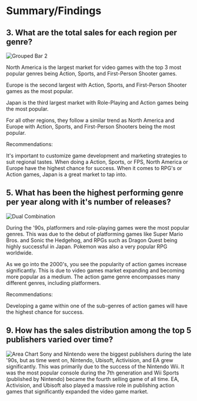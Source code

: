 # Summary/Findings
## 3. What are the total sales for each region per genre?
![Grouped Bar 2](https://github.com/rml-lee/MYSQL-Tableau-Video-Games-Project/assets/160198611/f2b0df7d-af2f-469b-b324-eeae39d21dcb)


North America is the largest market for video games with the top 3 most popular genres being Action, Sports, and First-Person Shooter games.

Europe is the second largest with Action, Sports, and First-Person Shooter games as the most popular.

Japan is the third largest market with Role-Playing and Action games being the most popular.

For all other regions, they follow a similar trend as North America and Europe with Action, Sports, and First-Person Shooters being the most popular.

Recommendations:

It's important to customize game development and marketing strategies to suit regional tastes. When doing a Action, Sports, or FPS, North America or Europe have the highest chance for success. When it comes to RPG's or Action games, Japan is a great market to tap into.

## 5. What has been the highest performing genre per year along with it's number of releases?
![Dual Combination](https://github.com/rml-lee/MYSQL-Tableau-Video-Games-Project/assets/160198611/4dd97733-6669-4ce7-a187-270b7c9fd4ba)

During the '90s, platformers and role-playing games were the most popular genres. This was due to the debut of platforming games like Super Mario Bros. and Sonic the Hedgehog, and RPGs such as Dragon Quest being highly successful in Japan. Pokemon was also a very popular RPG worldwide.

As we go into the 2000's, you see the popularity of action games increase significantly. This is due to video games market expanding and becoming more popular as a medium. The action game genre encompasses many different genres, including platformers.

Recommendations: 

Developing a game within one of the sub-genres of action games will have the highest chance for success.




## 9. How has the sales distribution among the top 5 publishers varied over time?
![Area Chart](https://github.com/rml-lee/MYSQL-Tableau-Video-Games-Project/assets/160198611/e7ab02a8-01b2-4d1c-89f7-1b43f1cc96bc)
    Sony and Nintendo were the biggest publishers during the late '90s, but as time went on, Nintendo, Ubisoft, Activision, and EA grew significantly. This was primarily due to the success of the Nintendo Wii. It was the most popular console during the 7th generation and Wii Sports (published by Nintendo) became the fourth selling game of all time. EA, Activision, and Ubisoft also played a massive role in publishing action games that significantly expanded the video game market.